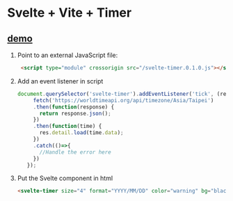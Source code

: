 # Svelte + Vite + Timer

## [demo](https://airmanxtw.github.io/svelte-timer/)

1. Point to an external JavaScript file: 
   ```html
    <script type="module" crossorigin src="/svelte-timer.0.1.0.js"></script>
   ``` 
2. Add an event listener in script
   ```js
   document.querySelector('svelte-timer').addEventListener('tick', (res) => {
        fetch('https://worldtimeapi.org/api/timezone/Asia/Taipei')
        .then(function(response) {
          return response.json();
        })
        .then(function(time) {
          res.detail.load(time.data);
        })
        .catch(()=>{
          //Handle the error here
        })
      });
   ```  
3. Put the Svelte component in html 
   ```html
   <svelte-timer size="4" format="YYYY/MM/DD" color="warning" bg="black"></svelte-timer>
   ``` 

